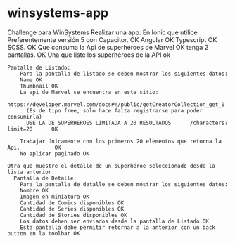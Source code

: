 # winsystems-app
Challenge para WinSystems
Realizar una app:
En Ionic que utilice
Preferentemente versión 5 con Capacitor.  OK
Angular   OK 
Typescript  OK
SCSS. OK
  Que consuma la Api de superhéroes de Marvel OK
  tenga 2 pantallas. OK
    Una que liste los superhéroes de la API ok

    Pantalla de Listado:
        Para la pantalla de listado se deben mostrar los siguientes datos:
        Name OK
        Thumbnail OK
        La api de Marvel se encuentra en este sitio:
          https://developer.marvel.com/docs#!/public/getCreatorCollection_get_0
          (Es de tipo free, solo hace falta registrarse para poder consumirla)
          USE LA DE SUPERHEROES LIMITADA A 20 RESULTADOS      /characters?limit=20      OK
          
        Trabajar únicamente con los primeros 20 elementos que retorna la Api.           OK
        No aplicar paginado OK

    Otra que muestre el detalle de un superhéroe seleccionado desde la lista anterior.
      Pantalla de Detalle:
        Para la pantalla de detalle se deben mostrar los siguientes datos:
        Nombre OK
        Imagen en miniatura OK
        Cantidad de Comics disponibles OK
        Cantidad de Series disponibles OK
        Cantidad de Stories disponibles OK
        Los datos deben ser enviados desde la pantalla de Listado OK 
        Esta pantalla debe permitir retornar a la anterior con un back button en la toolbar OK
